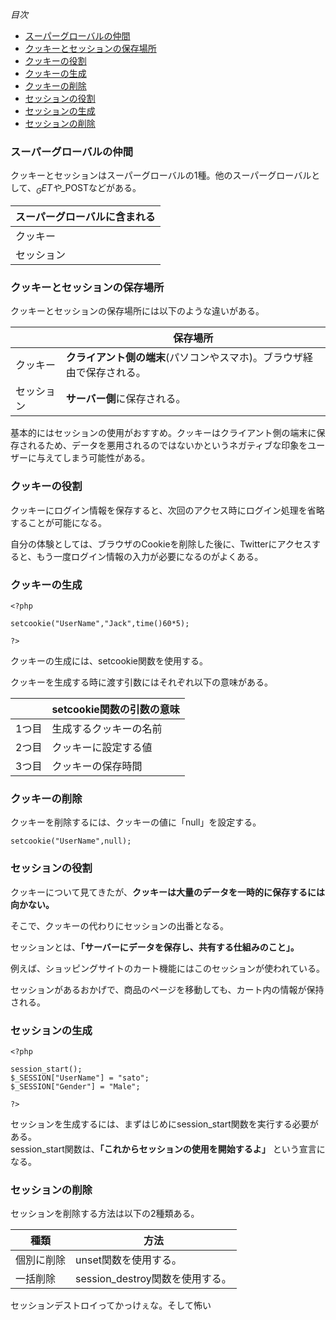 *目次*
* [スーパーグローバルの仲間](#スーパーグローバルの仲間)
* [クッキーとセッションの保存場所](#クッキーとセッションの保存場所)
* [クッキーの役割](#クッキーの役割)
* [クッキーの生成](#クッキーの生成)
* [クッキーの削除](#クッキーの削除)
* [セッションの役割](#セッションの役割)
* [セッションの生成](#セッションの生成)
* [セッションの削除](#セッションの削除)


### スーパーグローバルの仲間
クッキーとセッションはスーパーグローバルの1種。他のスーパーグローバルとして、$_GETや$_POSTなどがある。

|スーパーグローバルに含まれる|
|-|
|クッキー|
|セッション|

### クッキーとセッションの保存場所
クッキーとセッションの保存場所には以下のような違いがある。

||保存場所|
|-|-|
|クッキー|**クライアント側の端末**(パソコンやスマホ)。ブラウザ経由で保存される。|
|セッション|**サーバー側**に保存される。|

基本的にはセッションの使用がおすすめ。クッキーはクライアント側の端末に保存されるため、データを悪用されるのではないかというネガティブな印象をユーザーに与えてしまう可能性がある。

### クッキーの役割
クッキーにログイン情報を保存すると、次回のアクセス時にログイン処理を省略することが可能になる。  

自分の体験としては、ブラウザのCookieを削除した後に、Twitterにアクセスすると、もう一度ログイン情報の入力が必要になるのがよくある。

### クッキーの生成

    <?php

    setcookie("UserName","Jack",time()60*5);

    ?>

クッキーの生成には、setcookie関数を使用する。

クッキーを生成する時に渡す引数にはそれぞれ以下の意味がある。

||setcookie関数の引数の意味|
|-|-|
|1つ目|生成するクッキーの名前|
|2つ目|クッキーに設定する値|
|3つ目|クッキーの保存時間|

### クッキーの削除
クッキーを削除するには、クッキーの値に「null」を設定する。

    setcookie("UserName",null);

### セッションの役割
クッキーについて見てきたが、**クッキーは大量のデータを一時的に保存するには向かない。**  

そこで、クッキーの代わりにセッションの出番となる。

セッションとは、**「サーバーにデータを保存し、共有する仕組みのこと」。**

例えば、ショッピングサイトのカート機能にはこのセッションが使われている。

セッションがあるおかげで、商品のページを移動しても、カート内の情報が保持される。

### セッションの生成

    <?php

    session_start();
    $_SESSION["UserName"] = "sato";
    $_SESSION["Gender"] = "Male";

    ?>

セッションを生成するには、まずはじめにsession_start関数を実行する必要がある。  
session_start関数は、**「これからセッションの使用を開始するよ」** という宣言になる。

### セッションの削除

セッションを削除する方法は以下の2種類ある。

|種類|方法|
|-|-|
|個別に削除|unset関数を使用する。|
|一括削除|session_destroy関数を使用する。|

セッションデストロイってかっけぇな。そして怖い
